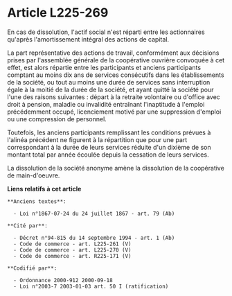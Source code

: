 # Article L225-269

En cas de dissolution, l'actif social n'est réparti entre les actionnaires qu'après l'amortissement intégral des actions de
capital.

La part représentative des actions de travail, conformément aux décisions prises par l'assemblée générale de la coopérative
ouvrière convoquée à cet effet, est alors répartie entre les participants et anciens participants comptant au moins dix ans
de services consécutifs dans les établissements de la société, ou tout au moins une durée de services sans interruption égale
à la moitié de la durée de la société, et ayant quitté la société pour l'une des raisons suivantes : départ à la retraite
volontaire ou d'office avec droit à pension, maladie ou invalidité entraînant l'inaptitude à l'emploi précédemment occupé,
licenciement motivé par une suppression d'emploi ou une compression de personnel.

Toutefois, les anciens participants remplissant les conditions prévues à l'alinéa précédent ne figurent à la répartition que
pour une part correspondant à la durée de leurs services réduite d'un dixième de son montant total par année écoulée depuis
la cessation de leurs services.

La dissolution de la société anonyme amène la dissolution de la coopérative de main-d'oeuvre.

**Liens relatifs à cet article**

	**Anciens textes**:

	  - Loi n°1867-07-24 du 24 juillet 1867 - art. 79 (Ab)

	**Cité par**:

	  - Décret n°94-815 du 14 septembre 1994 - art. 1 (Ab)
	  - Code de commerce - art. L225-261 (V)
	  - Code de commerce - art. L225-270 (V)
	  - Code de commerce - art. R225-171 (V)

	**Codifié par**:

	  - Ordonnance 2000-912 2000-09-18
	  - Loi n°2003-7 2003-01-03 art. 50 I (ratification)
